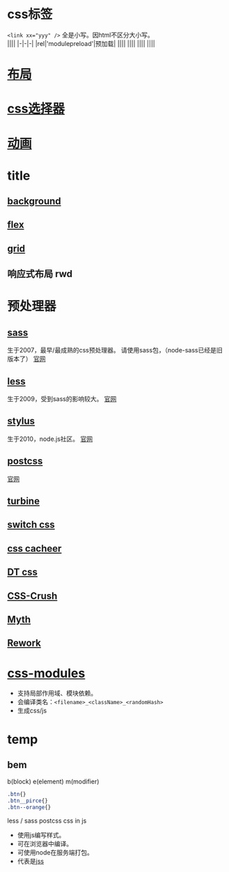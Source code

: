 # css标签
`<link xx="yyy" />`
全是小写。因html不区分大小写。  
||||
|-|-|-|
|rel|'modulepreload'|预加载|
||||
||||
||||
||||

# [布局](/language/css/layout.html)

# [css选择器](/language/css/cssSelector.html)

# [动画](/language/css/animation.html)

# title
## [background](/language/css/background.html)  
## [flex](/language/css/flex/index.html)  
## [grid](/language/css/grid/index.html)  

## 响应式布局 rwd

# 预处理器
## [sass](/language//sass/index.html)
生于2007，最早/最成熟的css预处理器。
请使用sass包，（node-sass已经是旧版本了）
[官网](https://sass-lang.com/documentation)

## [less](/language//less/index.html)
生于2009，受到sass的影响较大。
[官网](https://lesscss.org/features/)

## [stylus](/language//stylus/index.html)
生于2010，node.js社区。
[官网](https://stylus-lang.com/)

## [postcss](/language//postcss/index.html)
[官网](https://www.postcss.com.cn/)

## [turbine]()

## [switch css]()

## [css cacheer]()

## [DT css]()

## [CSS-Crush](https://the-echoplex.net/csscrush/#api)

## [Myth](https://github.com/segmentio/myth/blob/master/Readme.md)

## [Rework](https://github.com/reworkcss/rework)

# [css-modules](language/css/css-modules/index.html)
- 支持局部作用域、模块依赖。  
- 会编译类名：`<filename>_<className>_<randomHash>`  
- 生成css/js  

# temp
## bem
b(block) e(element) m(modifier)  
``` css
.btn{}
.btn__pirce{}
.btn--orange{}
```
less / sass
postcss
css in js
- 使用js编写样式。
- 可在浏览器中编译。
- 可使用node在服务端打包。  
- 代表是[jss]()  


